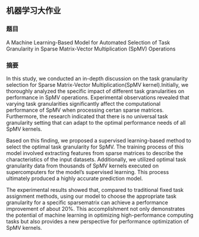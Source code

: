 ## 机器学习大作业

### 题目
A Machine Learning-Based Model for Automated Selection of Task Granularity in Sparse Matrix-Vector Multiplication (SpMV) Operations

### 摘要

In this study, we conducted an in-depth discussion on the task granularity selection for Sparse Matrix-Vector Multiplication(SpMV kernel).Initially, we thoroughly analyzed the specific impact of different task granularities on performance in SpMV operations. Experimental observations revealed that varying task granularities significantly affect the computational performance of SpMV when processing certan sparse matrices. Furthermore, the research indicated that there is no universal task granularity setting that can adapt to the optimal performance needs of all SpMV kernels.

Based on this finding, we proposed a supervised learning-based method to select the optimal task granularity for SpMV. The training process of this model involved extracting features from sparse matrices to describe the characteristics of the input datasets. Additionally, we utilized optimal task granularity data from thousands of SpMV kernels executed on supercomputers for the model’s supervised learning. This process ultimately produced a highly accurate prediction model.

The experimental results showed that, compared to traditional fixed task assignment methods, using our model to choose the appropriate task granularity for a specific sparsematrix can achieve a performance improvement of about 20%. This accomplishment not only demonstrates the potential of machine learning in optimizing high-performance computing tasks but also provides a new perspective for performance optimization of SpMV kernels.
